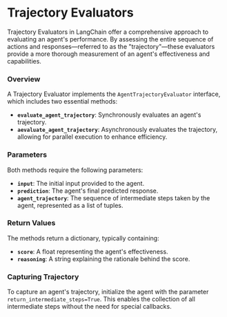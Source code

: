 # Trajectory Evaluators

Trajectory Evaluators in LangChain offer a comprehensive approach to evaluating an agent's performance. By assessing the entire sequence of actions and responses—referred to as the "trajectory"—these evaluators provide a more thorough measurement of an agent's effectiveness and capabilities.

### Overview

A Trajectory Evaluator implements the `AgentTrajectoryEvaluator` interface, which includes two essential methods:

- **`evaluate_agent_trajectory`**: Synchronously evaluates an agent's trajectory.
- **`aevaluate_agent_trajectory`**: Asynchronously evaluates the trajectory, allowing for parallel execution to enhance efficiency.

### Parameters

Both methods require the following parameters:

- **`input`**: The initial input provided to the agent.
- **`prediction`**: The agent's final predicted response.
- **`agent_trajectory`**: The sequence of intermediate steps taken by the agent, represented as a list of tuples.

### Return Values

The methods return a dictionary, typically containing:
- **`score`**: A float representing the agent's effectiveness.
- **`reasoning`**: A string explaining the rationale behind the score.

### Capturing Trajectory

To capture an agent's trajectory, initialize the agent with the parameter `return_intermediate_steps=True`. This enables the collection of all intermediate steps without the need for special callbacks.



